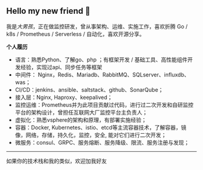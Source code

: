 ## Hello my new friend 👋
我是*大男孩*，正在做监控研发，曾从事架构、运维、实施工作，喜欢折腾 Go / k8s / Prometheus / Serverless / 自动化，喜欢开源分享。

**个人履历**

* 语言：熟悉Python、了解go、php ；有框架开发 / 基础工具、高性能组件开发经验，实现过api、同步任务等框架
* 中间件： Nginx，Redis、Mariadb、RabbitMQ、SQLserver、influxdb、was；
* CI/CD：jenkins、ansible、saltstack、github、SonarQube；
* 接入层：Nginx, Haproxy、keepalived；
* 监控运维：Prometheus并为此项目贡献过代码，进行过二次开发和自研监控平台的架构设计，曾担任互联网大厂监控平台主负责人；
* 虚拟化：熟悉vsphere的架构和原理，有部署实施经验；
* 容器：Docker, Kubernetes、istio、etcd等主流容器技术，了解容器，镜像，网络，存储，持久化，监控，安全, 能对它们进行二次开发；
* 微服务：consul、GRPC、服务熔断、服务降级、限流、服务注册与发现；
---
如果你的技术栈和我的类似，欢迎加我好友
<!--
**boy530/boy530** is a ✨ _special_ ✨ repository because its `README.md` (this file) appears on your GitHub profile.

Here are some ideas to get you started:

- 🔭 I’m currently working on ...
- 🌱 I’m currently learning ...
- 👯 I’m looking to collaborate on ...
- 🤔 I’m looking for help with ...
- 💬 Ask me about ...
- 📫 How to reach me: ...
- 😄 Pronouns: ...
- ⚡ Fun fact: ...
-->

